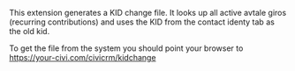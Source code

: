 This extension generates a KID change file. 
It looks up all active avtale giros (recurring contributions) and uses the KID from the contact identy tab as the old kid.

To get the file from the system you should point your browser to https://your-civi.com/civicrm/kidchange